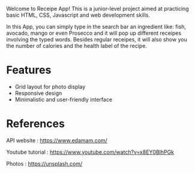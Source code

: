 Welcome to Receipe App! This is a junior-level project aimed at practicing basic HTML, CSS, Javascript and web development skills.

In this App, you can simply type in the search bar an ingredient like: fish, avocado, mango or even Prosecco and it will pop up different receipes involving the typed words.
Besides regular receipes, it will also show you the number of calories and the health label of the recipe.

# Features

- Grid layout for photo display
- Responsive design 
- Minimalistic and user-friendly interface


# References
  
API website : https://www.edamam.com/

Youtube tutorial : https://www.youtube.com/watch?v=x8EY0BlhPGk 

Photos : https://unsplash.com/








